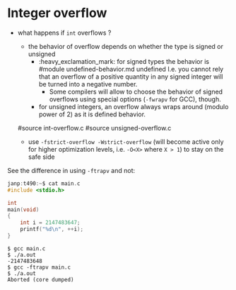 # Integer overflow

- what happens if `int` overflows ?
  - the behavior of overflow depends on whether the type is signed or unsigned
    - :heavy\_exclamation\_mark: for signed types the behavior is
#module undefined-behavior.md undefined
      I.e. you cannot rely that an overflow of a positive quantity in any signed
      integer will be turned into a negative number.
      - Some compilers will allow to choose the behavior of signed overflows
	using special options (`-fwrapv` for GCC), though.
    - for unsigned integers, an overflow always wraps around (modulo power of 2)
      as it is defined behavior.

  #source int-overflow.c
  #source unsigned-overflow.c

    - use `-fstrict-overflow -Wstrict-overflow` (will become active only for
      higher optimization levels, i.e. `-O<X>` where `X > 1`) to stay on the
      safe side

See the difference in using `-ftrapv` and not:

```C
janp:t490:~$ cat main.c
#include <stdio.h>

int
main(void)
{
	int i = 2147483647;
	printf("%d\n", ++i);
}
```

```
$ gcc main.c
$ ./a.out
-2147483648
$ gcc -ftrapv main.c
$ ./a.out
Aborted (core dumped)
```
